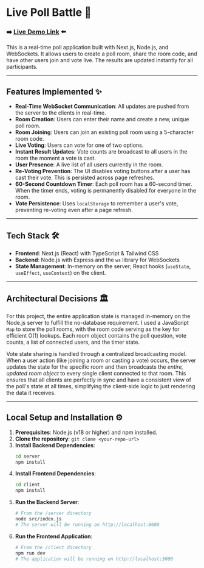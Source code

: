 # Live Poll Battle 🚀

### ➡️ [**Live Demo Link**](https://live-poll-battle-seven.vercel.app/) ⬅️

This is a real-time poll application built with Next.js, Node.js, and WebSockets. It allows users to create a poll room, share the room code, and have other users join and vote live. The results are updated instantly for all participants.

---

## Features Implemented ✨

-   **Real-Time WebSocket Communication**: All updates are pushed from the server to the clients in real-time.
-   **Room Creation**: Users can enter their name and create a new, unique poll room.
-   **Room Joining**: Users can join an existing poll room using a 5-character room code.
-   **Live Voting**: Users can vote for one of two options.
-   **Instant Result Updates**: Vote counts are broadcast to all users in the room the moment a vote is cast.
-   **User Presence**: A live list of all users currently in the room.
-   **Re-Voting Prevention**: The UI disables voting buttons after a user has cast their vote. This is persisted across page refreshes.
-   **60-Second Countdown Timer**: Each poll room has a 60-second timer. When the timer ends, voting is permanently disabled for everyone in the room.
-   **Vote Persistence**: Uses `localStorage` to remember a user's vote, preventing re-voting even after a page refresh.

---

## Tech Stack 🛠️

-   **Frontend**: Next.js (React) with TypeScript & Tailwind CSS
-   **Backend**: Node.js with Express and the `ws` library for WebSockets
-   **State Management**: In-memory on the server; React hooks (`useState`, `useEffect`, `useContext`) on the client.

---

## Architectural Decisions 🏛️

For this project, the entire application state is managed in-memory on the Node.js server to fulfill the no-database requirement. I used a JavaScript `Map` to store the poll rooms, with the room code serving as the key for efficient O(1) lookups. Each room object contains the poll question, vote counts, a list of connected users, and the timer state.

Vote state sharing is handled through a centralized broadcasting model. When a user action (like joining a room or casting a vote) occurs, the server updates the state for the specific room and then broadcasts the *entire, updated room object* to every single client connected to that room. This ensures that all clients are perfectly in sync and have a consistent view of the poll's state at all times, simplifying the client-side logic to just rendering the data it receives.

---

## Local Setup and Installation ⚙️

1.  **Prerequisites**: Node.js (v18 or higher) and npm installed.
2.  **Clone the repository**: `git clone <your-repo-url>`
3.  **Install Backend Dependencies**:
    ```bash
    cd server
    npm install
    ```
4.  **Install Frontend Dependencies**:
    ```bash
    cd client
    npm install
    ```
5.  **Run the Backend Server**:
    ```bash
    # From the /server directory
    node src/index.js 
    # The server will be running on http://localhost:8080
    ```
6.  **Run the Frontend Application**:
    ```bash
    # From the /client directory
    npm run dev
    # The application will be running on http://localhost:3000
    ```
